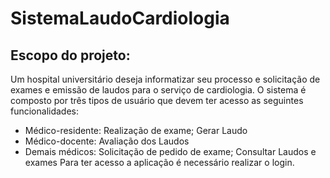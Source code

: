 # SistemaLaudoCardiologia
## Escopo do projeto:
Um hospital universitário deseja informatizar seu processo e solicitação de exames e emissão de
laudos para o serviço de cardiologia.
O sistema é composto por três tipos de usuário que devem ter acesso as seguintes funcionalidades:
* Médico-residente: Realização de exame; Gerar Laudo
* Médico-docente: Avaliação dos Laudos
* Demais médicos: Solicitação de pedido de exame; Consultar Laudos e exames
Para ter acesso a aplicação é necessário realizar o login.
